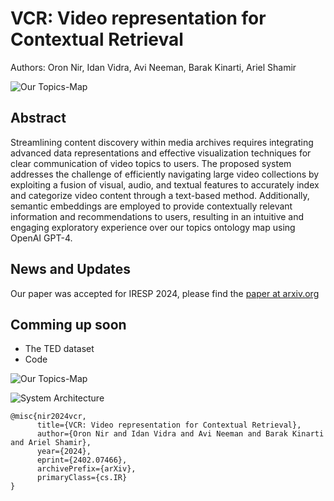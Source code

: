 # VCR: Video representation for Contextual Retrieval
Authors: Oron Nir, Idan Vidra, Avi Neeman, Barak Kinarti, Ariel Shamir

![Our Topics-Map]([URL_of_image](https://github.com/oronnir/VCR/blob/main/ArchiveExplorer-04.png) "Our Topics-Map")

## Abstract
Streamlining content discovery within media archives requires integrating advanced data representations and effective visualization techniques for clear communication of video topics to users. The proposed system addresses the challenge of efficiently navigating large video collections by exploiting a fusion of visual, audio, and textual features to accurately index and categorize video content through a text-based method. Additionally, semantic embeddings are employed to provide contextually relevant information and recommendations to users, resulting in an intuitive and engaging exploratory experience over our topics ontology map using OpenAI GPT-4.

## News and Updates
Our paper was accepted for IRESP 2024, please find the [paper at arxiv.org](https://arxiv.org/abs/2402.07466)

## Comming up soon
* The TED dataset
* Code

![Our Topics-Map](URL_of_image "Our Topics-Map")


![System Architecture](URL_of_image "System Architecture")


```
@misc{nir2024vcr,
      title={VCR: Video representation for Contextual Retrieval}, 
      author={Oron Nir and Idan Vidra and Avi Neeman and Barak Kinarti and Ariel Shamir},
      year={2024},
      eprint={2402.07466},
      archivePrefix={arXiv},
      primaryClass={cs.IR}
}
```

